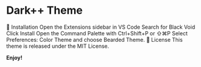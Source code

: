 # Dark++ Theme

🚀 Installation
Open the Extensions sidebar in VS Code
Search for Black Void
Click Install
Open the Command Palette with Ctrl+Shift+P or ⇧⌘P
Select Preferences: Color Theme and choose Bearded Theme.
📄 License
This theme is released under the MIT License.

**Enjoy!**
